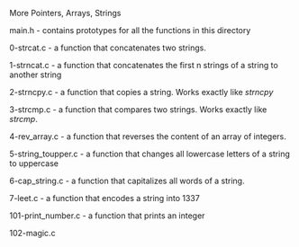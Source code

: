 More Pointers, Arrays, Strings

main.h - contains prototypes for all the functions in this directory

0-strcat.c - a function that concatenates two strings.

1-strncat.c - a function that concatenates the first n strings of a string to another string

2-strncpy.c - a function that copies a string. Works exactly like *strncpy*

3-strcmp.c - a function that compares two strings. Works exactly like *strcmp*.

4-rev_array.c - a function that reverses the content of an array of integers.

5-string_toupper.c - a function that changes all lowercase letters of a string to uppercase

6-cap_string.c - a function that capitalizes all words of a string.

7-leet.c - a function that encodes a string into 1337

101-print_number.c - a function that prints an integer

102-magic.c
